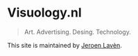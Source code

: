# Visuology.nl

> Art. Advertising. Desing. Technology.

This site is maintained by [Jeroen Lavèn](https://visuology.nl).
